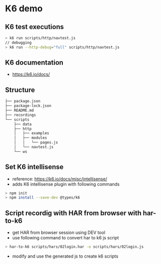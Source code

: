 # K6 demo

## K6 test executions

```sh
> k6 run scripts/http/navtest.js
// debugging
> k6 run --http-debug="full" scripts/http/navtest.js
```

## K6 documentation

- <https://k6.io/docs/>

## Structure

```sh
├── package.json
├── package-lock.json
├── README.md
├── recordings
└── scripts
    ├── data
    ├── http
    │   ├── examples
    │   ├── modules
    │   │   └── pages.js
    │   └── navtest.js
    └── ws
```

## Set K6 intellisense

- reference: <https://k6.io/docs/misc/intellisense/>
- adds K6 intellisense plugin with following commands

```sh
> npm init
> npm install --save-dev @types/k6
```

## Script recordig with HAR from browser with har-to-k6

- get HAR from browser session using DEV tool
- use following command to convert har to k6 js script

```sh
> har-to-k6 scripts/hars/02login.har -o scripts/hars/02login.js
```

- modify and use the generated js to create k6 scripts
